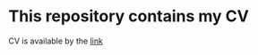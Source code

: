 # This repository contains my CV
CV is available by the [link](https://andreyam1975.github.io/rsschool-cv/cv)
